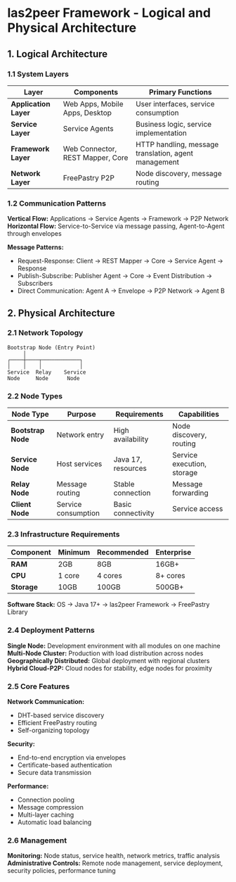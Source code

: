 # las2peer Framework - Logical and Physical Architecture

## 1. Logical Architecture

### 1.1 System Layers

| Layer                 | Components                          | Primary Functions                                       |
|-----------------------|-------------------------------------|---------------------------------------------------------|
| **Application Layer** | Web Apps, Mobile Apps, Desktop     | User interfaces, service consumption                    |
| **Service Layer**     | Service Agents                      | Business logic, service implementation                  |
| **Framework Layer**   | Web Connector, REST Mapper, Core   | HTTP handling, message translation, agent management   |
| **Network Layer**     | FreePastry P2P                      | Node discovery, message routing                        |

### 1.2 Communication Patterns

**Vertical Flow:** Applications → Service Agents → Framework → P2P Network
**Horizontal Flow:** Service-to-Service via message passing, Agent-to-Agent through envelopes

**Message Patterns:**
- Request-Response: Client → REST Mapper → Core → Service Agent → Response
- Publish-Subscribe: Publisher Agent → Core → Event Distribution → Subscribers
- Direct Communication: Agent A → Envelope → P2P Network → Agent B

## 2. Physical Architecture

### 2.1 Network Topology

```
Bootstrap Node (Entry Point)
     │
┌────┼────┬────────────┐
│    │    │            │
Service  Relay    Service
Node     Node      Node
```

### 2.2 Node Types

| Node Type          | Purpose             | Requirements              | Capabilities                    |
|--------------------|---------------------|---------------------------|---------------------------------|
| **Bootstrap Node** | Network entry       | High availability         | Node discovery, routing         |
| **Service Node**   | Host services       | Java 17, resources        | Service execution, storage      |
| **Relay Node**     | Message routing     | Stable connection         | Message forwarding              |
| **Client Node**    | Service consumption | Basic connectivity        | Service access                  |

### 2.3 Infrastructure Requirements

| Component   | Minimum | Recommended | Enterprise |
|-------------|---------|-------------|------------|
| **RAM**     | 2GB     | 8GB         | 16GB+      |
| **CPU**     | 1 core  | 4 cores     | 8+ cores   |
| **Storage** | 10GB    | 100GB       | 500GB+     |

**Software Stack:** OS → Java 17+ → las2peer Framework → FreePastry Library

### 2.4 Deployment Patterns

**Single Node:** Development environment with all modules on one machine
**Multi-Node Cluster:** Production with load distribution across nodes
**Geographically Distributed:** Global deployment with regional clusters
**Hybrid Cloud-P2P:** Cloud nodes for stability, edge nodes for proximity

### 2.5 Core Features

**Network Communication:**
- DHT-based service discovery
- Efficient FreePastry routing
- Self-organizing topology

**Security:**
- End-to-end encryption via envelopes
- Certificate-based authentication
- Secure data transmission

**Performance:**
- Connection pooling
- Message compression
- Multi-layer caching
- Automatic load balancing

### 2.6 Management

**Monitoring:** Node status, service health, network metrics, traffic analysis
**Administrative Controls:** Remote node management, service deployment, security policies, performance tuning